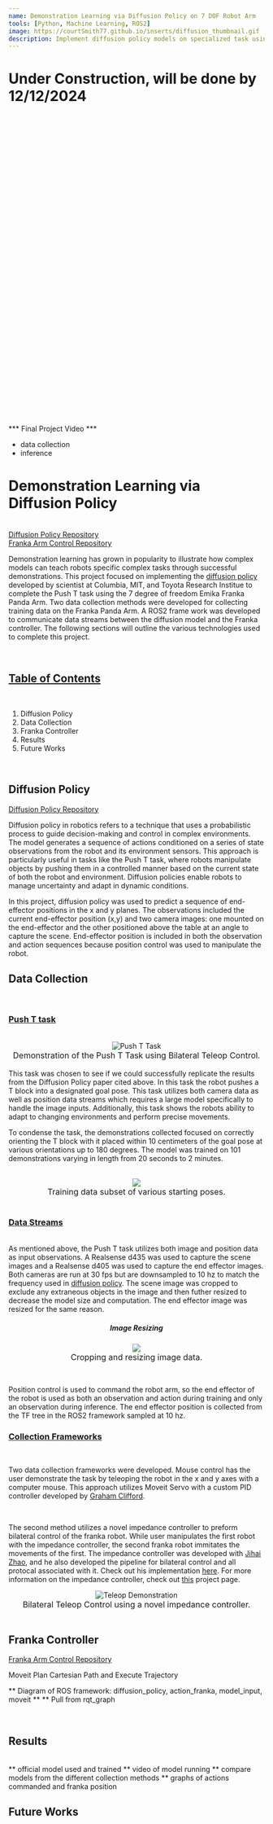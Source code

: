 ```yaml
---
name: Demonstration Learning via Diffusion Policy on 7 DOF Robot Arm
tools: [Python, Machine Learning, ROS2]
image: https://courtSmith77.github.io/inserts/diffusion_thumbnail.gif
description: Implement diffusion policy models on specialized task using a Franka Panda Arm.
---
```


# Under Construction, will be done by 12/12/2024

<br>
<br>
<br>
<br>
<br>
<br>
<br>
<br>
<br>
<br>
<br>
<br>
<br>
<br>
<br>
<br>
<br>
<br>
<br>
<br>
<br>
<br>
<br>
<br>
<br>
<br>
<br>
<br>
<br>
<br>
<br>
<br>
<br>
<br>
<br>

*** Final Project Video ***
- data collection
- inference


# Demonstration Learning via Diffusion Policy
<br>
<!-- hyperlink to github -->
<a href="https://github.com/courtSmith77/diffusion_policy">Diffusion Policy Repository</a>
<br>
<a href="https://github.com/courtSmith77/FrankaTeleop">Franka Arm Control Repository</a>

Demonstration learning has grown in popularity to illustrate how complex models can teach robots specific complex tasks through successful demonstrations. This project focused on implementing the <a href="https://diffusion-policy.cs.columbia.edu/">diffusion policy</a> developed by scientist at Columbia, MIT, and Toyota Research Institue to complete the Push T task using the 7 degree of freedom Emika Franka Panda Arm. Two data collection methods were developed for collecting training data on the Franka Panda Arm. A ROS2 frame work was developed to communicate data streams between the diffusion model and the Franka controller. The following sections will outline the various technologies used to complete this project.

<br>

## <u>Table of Contents</u>
<br>

1. Diffusion Policy
2. Data Collection
3. Franka Controller
4. Results
5. Future Works

<br>

## <b>Diffusion Policy</b>
<a href="https://github.com/courtSmith77/diffusion_policy">Diffusion Policy Repository</a>
<br>

Diffusion policy in robotics refers to a technique that uses a probabilistic process to guide decision-making and control in complex environments. The model generates a sequence of actions conditioned on a series of state observations from the robot and its environment sensors. This approach is particularly useful in tasks like the Push T task, where robots  manipulate objects by pushing them in a controlled manner based on the current state of both the robot and environment. Diffusion policies enable robots to manage uncertainty and adapt in dynamic conditions.

In this project, diffusion policy was used to predict a sequence of end-effector positions in the x and y planes. The observations included the current end-effector position (x,y) and two camera images: one mounted on the end-effector and the other positioned above the table at an angle to capture the scene. End-effector position is included in both the observation and action sequences because position control was used to manipulate the robot.


## <b>Data Collection</b>
<br>

### <u>Push T task</u>
<br>

<center>
<img src="https://courtSmith77.github.io/inserts/pusht_taskexample.gif" alt="Push T Task" />
<figcaption style="font-size: 16px;">Demonstration of the Push T Task using Bilateral Teleop Control.</figcaption>
</center>

<br>
This task was chosen to see if we could successfully replicate the results from the Diffusion Policy paper cited above. In this task the robot pushes a T block into a designated goal pose. This task utilizes both camera data as well as position data streams which requires a large model specifically to handle the image inputs. Additionally, this task shows the robots ability to adapt to changing environments and perform precise movements.

To condense the task, the demonstrations collected focused on correctly orienting the T block with it placed within 10 centimeters of the goal pose at various orientations up to 180 degrees. The model was trained on 101 demonstrations varying in length from 20 seconds to 2 minutes.

<br>
<center>
<img src="{{ site.url }}{{ site.baseurl }}/inserts/dp_starting_poses.png"/>
<figcaption style="font-size: 16px;">Training data subset of various starting poses.</figcaption>
</center>
<br>


### <u>Data Streams</u>
<br>
As mentioned above, the Push T task utilizes both image and position data as input observations. A Realsense d435 was used to capture the scene images and a Realsense d405 was used to capture the end effector images. Both cameras are run at 30 fps but are downsampled to 10 hz to match the frequency used in <a href="https://diffusion-policy.cs.columbia.edu/">diffusion policy</a>. The scene image was cropped to exclude any extraneous objects in the image and then futher resized to decrease the model size and computation. The end effector image was resized for the same reason.

<center>
<h5>Image Resizing</h5>
<figure>
    <img src="{{ site.url }}{{ site.baseurl }}/inserts/obs_data_image_resize.jpg"/>
    <figcaption style="font-size: 16px;">Cropping and resizing image data.</figcaption>
</figure>
</center>
<br>

Position control is used to command the robot arm, so the end effector of the robot is used as both an observation and action during training and only an observation during inference. The end effector position is collected from the TF tree in the ROS2 framework sampled at 10 hz.
<br>

### <u>Collection Frameworks</u>
<br>

Two data collection frameworks were developed. Mouse control has the user demonstrate the task by teleoping the robot in the x and y axes with a computer mouse. This approach utilizes Moveit Servo with a custom PID controller developed by  <a href="https://graham-clifford.com/Robot-Arm-Teleoperation-Through-Computer-Vision-Hand-Tracking/">Graham Clifford</a>.

<br>

The second method utilizes a novel impedance controller to preform bilateral control of the franka robot. While user manipulates the first robot with the impedance controller, the second franka robot immitates the movements of the first. The impedance controller was developed with <a href="https://jihaizhao.github.io/">Jihai Zhao</a>, and he also developed the pipeline for bilateral control and all protocal associated with it. Check out his implementation <a href="https://jihaizhao.github.io/linked_posts/Ergodic.html">here</a>. For more information on the impedance controller, check out <a href="https://courtsmith77.github.io/projects/08-impedancecontrol">this</a> project page.

<center>
<img src="https://courtSmith77.github.io/inserts/teleop_demo.gif" alt="Teleop Demonstration" />
<figcaption style="font-size: 16px;">Bilateral Teleop Control using a novel impedance controller.</figcaption>
</center>

<br>

## <b>Franka Controller</b>
<a href="https://github.com/courtSmith77/FrankaTeleop">Franka Arm Control Repository</a>
<br>

Moveit Plan Cartesian Path and Execute Trajectory

** Diagram of ROS framework: diffusion_policy, action_franka, model_input, moveit **
** Pull from rqt_graph

<br>

## <b>Results</b>

<br>
** official model used and trained
** video of model running
** compare models from the different collection methods
** graphs of actions commanded and franka position
<br>


## <b>Future Works</b>

<br>



